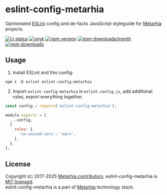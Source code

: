 # eslint-config-metarhia

Opinionated [ESLint](https://eslint.org/) config and de-facto JavaScript
styleguide for [Metarhia](https://github.com/metarhia/) projects.

[![ci status](https://github.com/metarhia/eslint-config-metarhia/workflows/Testing%20CI/badge.svg)](https://github.com/metarhia/eslint-config-metarhia/actions?query=workflow%3A%22Testing+CI%22+branch%3Amaster)
[![snyk](https://snyk.io/test/github/metarhia/eslint-config-metarhia/badge.svg)](https://snyk.io/test/github/metarhia/eslint-config-metarhia)
[![npm version](https://badge.fury.io/js/eslint-config-metarhia.svg)](https://badge.fury.io/js/eslint-config-metarhia)
[![npm downloads/month](https://img.shields.io/npm/dm/eslint-config-metarhia.svg)](https://www.npmjs.com/package/eslint-config-metarhia)
[![npm downloads](https://img.shields.io/npm/dt/eslint-config-metarhia.svg)](https://www.npmjs.com/package/eslint-config-metarhia)

## Usage

1. Install ESLint and this config:

```console
npm i -D eslint eslint-config-metarhia
```

2. Import `eslint-config-metarhia` in `eslint.config.js`, add additional rules,
   export everything together.

```js
const config = require('eslint-config-metarhia');

module.exports = [
  ...config,
  {
    rules: {
      'no-unused-vars': 'warn',
    },
  },
];
```

## License

Copyright (c) 2017-2025 [Metarhia contributors](https://github.com/metarhia/eslint-config-metarhia/graphs/contributors).
eslint-config-metarhia is [MIT licensed](./LICENSE).\
eslint-config-metarhia is a part of [Metarhia](https://github.com/metarhia) technology stack.
